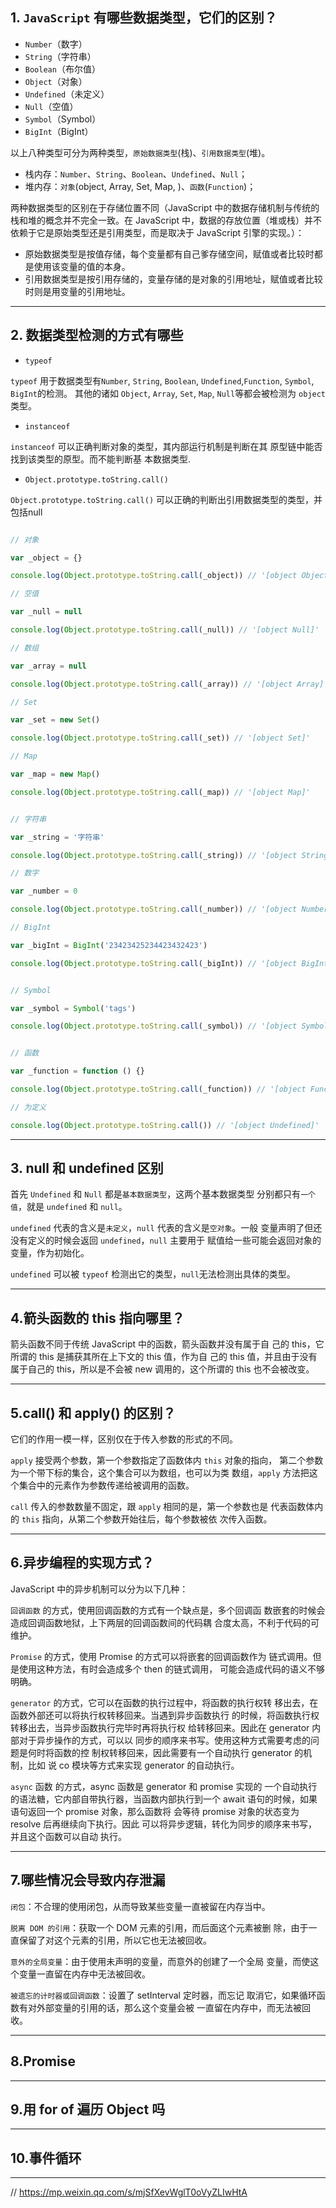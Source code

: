 ## 1. `JavaScript` 有哪些数据类型，它们的区别？

- `Number`（数字）
- `String`（字符串） 
- `Boolean`（布尔值）
- `Object`（对象）
- `Undefined`（未定义）
- `Null`（空值）
- `Symbol`（Symbol）
- `BigInt`（BigInt）


以上八种类型可分为两种类型，`原始数据类型`(栈)、`引用数据类型`(堆)。


  - 栈内存：`Number`、`String`、`Boolean`、`Undefined`、`Null`；
  - 堆内存：`对象`(object, Array, Set, Map, )、`函数`(`Function`)；

两种数据类型的区别在于存储位置不同（JavaScript 中的数据存储机制与传统的栈和堆的概念并不完全一致。在 JavaScript 中，数据的存放位置（堆或栈）并不依赖于它是原始类型还是引用类型，而是取决于 JavaScript 引擎的实现。）：

- 原始数据类型是按值存储，每个变量都有自己爹存储空间，赋值或者比较时都是使用该变量的值的本身。
- 引用数据类型是按引用存储的，变量存储的是对象的引用地址，赋值或者比较时则是用变量的引用地址。

---

## 2. 数据类型检测的方式有哪些

- `typeof`

`typeof` 用于数据类型有`Number`, `String`, `Boolean`, `Undefined`,`Function`, `Symbol`, `BigInt`的检测。 其他的诸如 `Object`, `Array`, `Set`, `Map`, `Null`等都会被检测为 `object`类型。

- `instanceof`

`instanceof` 可以正确判断对象的类型，其内部运行机制是判断在其 原型链中能否找到该类型的原型。而不能判断基 本数据类型.

- `Object.prototype.toString.call()`

`Object.prototype.toString.call()` 可以正确的判断出引用数据类型的类型，并包括null
    

```js

// 对象

var _object = {}

console.log(Object.prototype.toString.call(_object)) // '[object Object]'

// 空值

var _null = null

console.log(Object.prototype.toString.call(_null)) // '[object Null]'

// 数组

var _array = null

console.log(Object.prototype.toString.call(_array)) // '[object Array]'

// Set

var _set = new Set()

console.log(Object.prototype.toString.call(_set)) // '[object Set]'

// Map

var _map = new Map()

console.log(Object.prototype.toString.call(_map)) // '[object Map]'


// 字符串

var _string = '字符串'

console.log(Object.prototype.toString.call(_string)) // '[object String]'

// 数字

var _number = 0

console.log(Object.prototype.toString.call(_number)) // '[object Number]'

// BigInt

var _bigInt = BigInt('23423425234423432423')

console.log(Object.prototype.toString.call(_bigInt)) // '[object BigInt]'


// Symbol

var _symbol = Symbol('tags')

console.log(Object.prototype.toString.call(_symbol)) // '[object Symbol]'


// 函数

var _function = function () {}

console.log(Object.prototype.toString.call(_function)) // '[object Function]'

// 为定义

console.log(Object.prototype.toString.call()) // '[object Undefined]'

```

---

## 3. null 和 undefined 区别

首先 `Undefined` 和 `Null` 都是`基本数据类型`，这两个基本数据类型 分别都只有`一个值`，就是 `undefined` 和 `null`。

`undefined` 代表的含义是`未定义`，`null` 代表的含义是`空对象`。一般 变量声明了但还没有定义的时候会返回 `undefined`，`null` 主要用于 赋值给一些可能会返回对象的变量，作为初始化。

`undefined`  可以被 `typeof` 检测出它的类型，`null`无法检测出具体的类型。

---

## 4.箭头函数的 this 指向哪⾥？

箭头函数不同于传统 JavaScript 中的函数，箭头函数并没有属于⾃ ⼰的 this，它所谓的 this 是捕获其所在上下⽂的 this 值，作为⾃ ⼰的 this 值，并且由于没有属于⾃⼰的 this，所以是不会被 new 调⽤的，这个所谓的 this 也不会被改变。

---

## 5.call() 和 apply() 的区别？

它们的作用一模一样，区别仅在于传入参数的形式的不同。 

`apply` 接受两个参数，第一个参数指定了函数体内 `this` 对象的指向， 第二个参数为一个带下标的集合，这个集合可以为数组，也可以为类 数组，`apply` 方法把这个集合中的元素作为参数传递给被调用的函数。 

`call` 传入的参数数量不固定，跟 `apply` 相同的是，第一个参数也是 代表函数体内的 `this` 指向，从第二个参数开始往后，每个参数被依 次传入函数。

---

## 6.异步编程的实现方式？

JavaScript 中的异步机制可以分为以下几种： 

`回调函数` 的方式，使用回调函数的方式有一个缺点是，多个回调函 数嵌套的时候会造成回调函数地狱，上下两层的回调函数间的代码耦 合度太高，不利于代码的可维护。 

`Promise` 的方式，使用 Promise 的方式可以将嵌套的回调函数作为 链式调用。但是使用这种方法，有时会造成多个 then 的链式调用， 可能会造成代码的语义不够明确。 

`generator` 的方式，它可以在函数的执行过程中，将函数的执行权转 移出去，在函数外部还可以将执行权转移回来。当遇到异步函数执行 的时候，将函数执行权转移出去，当异步函数执行完毕时再将执行权 给转移回来。因此在 generator 内部对于异步操作的方式，可以以 同步的顺序来书写。使用这种方式需要考虑的问题是何时将函数的控 制权转移回来，因此需要有一个自动执行 generator 的机制，比如 说 co 模块等方式来实现 generator 的自动执行。

`async` 函数 的方式，async 函数是 generator 和 promise 实现的 一个自动执行的语法糖，它内部自带执行器，当函数内部执行到一个 await 语句的时候，如果语句返回一个 promise 对象，那么函数将 会等待 promise 对象的状态变为 resolve 后再继续向下执行。因此 可以将异步逻辑，转化为同步的顺序来书写，并且这个函数可以自动 执行。

---

## 7.哪些情况会导致内存泄漏

`闭包`：不合理的使用闭包，从而导致某些变量一直被留在内存当中。

`脱离 DOM 的引用`：获取一个 DOM 元素的引用，而后面这个元素被删 除，由于一直保留了对这个元素的引用，所以它也无法被回收。

`意外的全局变量`：由于使用未声明的变量，而意外的创建了一个全局 变量，而使这个变量一直留在内存中无法被回收。

`被遗忘的计时器或回调函数`：设置了 setInterval 定时器，而忘记 取消它，如果循环函数有对外部变量的引用的话，那么这个变量会被 一直留在内存中，而无法被回收。

---

## 8.Promise

---

## 9.用 for of 遍历 Object 吗

---

## 10.事件循环

---

// https://mp.weixin.qq.com/s/mjSfXevWglT0oVyZLIwHtA
